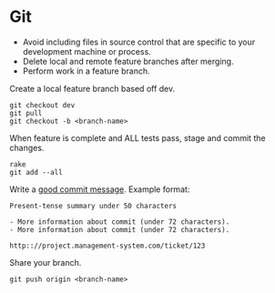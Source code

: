 Git
========

* Avoid including files in source control that are specific to your
  development machine or process.
* Delete local and remote feature branches after merging.
* Perform work in a feature branch.

Create a local feature branch based off dev.

    git checkout dev
    git pull
    git checkout -b <branch-name>

When feature is complete and ALL tests pass, stage and commit the changes.

    rake
    git add --all

Write a [good commit message]. Example format:

    Present-tense summary under 50 characters

    - More information about commit (under 72 characters).
    - More information about commit (under 72 characters).

    http:://project.management-system.com/ticket/123

Share your branch.

    git push origin <branch-name>

[good commit message]: http://tbaggery.com/2008/04/19/a-note-about-git-commit-messages.html

